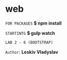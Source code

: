 # web
 
``FOR PACKAGES``
**$  npm install**


``STARTINTG``
**$  gulp watch**

``LAB 2 - 6 (BOOTSTRAP)``

``Author``: **Leskiv Vladyslav**
